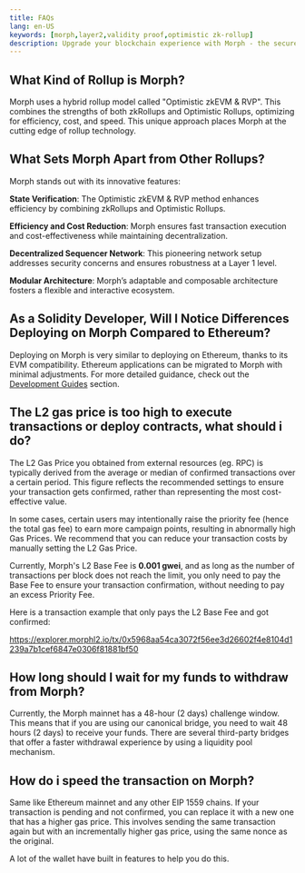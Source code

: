 ```yaml
---
title: FAQs
lang: en-US
keywords: [morph,layer2,validity proof,optimistic zk-rollup]
description: Upgrade your blockchain experience with Morph - the secure decentralized, cost0efficient, and high-performing optimistic zk-rollup solution. Try it now!
---
```


## What Kind of Rollup is Morph?

Morph uses a hybrid rollup model called "Optimistic zkEVM & RVP". This combines the strengths of both zkRollups and Optimistic Rollups, optimizing for efficiency, cost, and speed. This unique approach places Morph at the cutting edge of rollup technology.

## What Sets Morph Apart from Other Rollups?

Morph stands out with its innovative features:


**State Verification**: The Optimistic zkEVM & RVP method enhances efficiency by combining zkRollups and Optimistic Rollups.

**Efficiency and Cost Reduction**: Morph ensures fast transaction execution and cost-effectiveness while maintaining decentralization.

**Decentralized Sequencer Network**: This pioneering network setup addresses security concerns and ensures robustness at a Layer 1 level.

**Modular Architecture**: Morph’s adaptable and composable architecture fosters a flexible and interactive ecosystem.

## As a Solidity Developer, Will I Notice Differences Deploying on Morph Compared to Ethereum?

Deploying on Morph is very similar to deploying on Ethereum, thanks to its EVM compatibility. Ethereum applications can be migrated to Morph with minimal adjustments. For more detailed guidance, check out the [Development Guides](../build-on-morph/build-on-morph/2-development-setup.md) section.

## The L2 gas price is too high to execute transactions or deploy contracts, what should i do?

The L2 Gas Price you obtained from external resources (eg. RPC) is typically derived from the average or median of confirmed transactions over a certain period. This figure reflects the recommended settings to ensure your transaction gets confirmed, rather than representing the most cost-effective value.

In some cases, certain users may intentionally raise the priority fee (hence the total gas fee) to earn more campaign points, resulting in abnormally high Gas Prices. We recommend that you can reduce your transaction costs by manually setting the L2 Gas Price.

Currently, Morph's L2 Base Fee is **0.001 gwei**, and as long as the number of transactions per block does not reach the limit, you only need to pay the Base Fee to ensure your transaction confirmation, without needing to pay an excess Priority Fee.

Here is a transaction example that only pays the L2 Base Fee and got confirmed:

https://explorer.morphl2.io/tx/0x5968aa54ca3072f56ee3d26602f4e8104d1239a7b1cef6847e0306f81881bf50

## How long should I wait for my funds to withdraw from Morph?

Currently, the Morph mainnet has a 48-hour (2 days) challenge window. This means that if you are using our canonical bridge, you need to wait 48 hours (2 days) to receive your funds. There are several third-party bridges that offer a faster withdrawal experience by using a liquidity pool mechanism.

## How do i speed the transaction on Morph?

Same like Ethereum mainnet and any other EIP 1559 chains. If your transaction is pending and not confirmed, you can replace it with a new one that has a higher gas price. This involves sending the same transaction again but with an incrementally higher gas price, using the same nonce as the original.

A lot of the wallet have built in features to help you do this.
